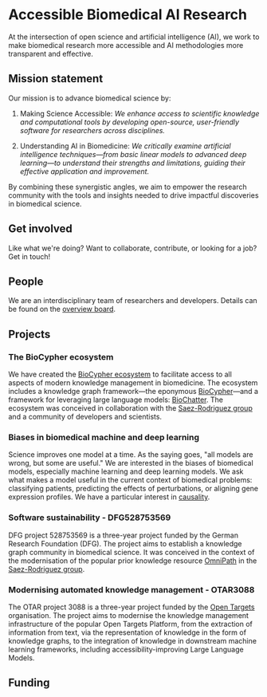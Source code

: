 # Accessible Biomedical AI Research

At the intersection of open science and artificial intelligence (AI), we work to
make biomedical research more accessible and AI methodologies more transparent
and effective.

## Mission statement

Our mission is to advance biomedical science by:

1. Making Science Accessible: *We enhance access to scientific knowledge and
computational tools by developing open-source, user-friendly software for
researchers across disciplines.*

2. Understanding AI in Biomedicine: *We critically examine artificial
intelligence techniques—from basic linear models to advanced deep learning—to
understand their strengths and limitations, guiding their effective application
and improvement.*

By combining these synergistic angles, we aim to empower the research community
with the tools and insights needed to drive impactful discoveries in biomedical
science.

## Get involved

Like what we're doing? Want to collaborate, contribute, or looking for a job?
Get in touch!

## People

We are an interdisciplinary team of researchers and developers. Details can be
found on the [overview board](https://github.com/orgs/slolab/projects/2).

## Projects

### The BioCypher ecosystem

We have created the [BioCypher ecosystem](https://github.com/biocypher) to
facilitate access to all aspects of modern knowledge management in biomedicine.
The ecosystem includes a knowledge graph framework—the eponymous
[BioCypher](https://biocypher.org)—and a framework for leveraging large language
models: [BioChatter](https://biochatter.org). The ecosystem was conceived in
collaboration with the [Saez-Rodriguez group](https://saezlab.org) and a
community of developers and scientists.

### Biases in biomedical machine and deep learning

Science improves one model at a time. As the saying goes, "all models are wrong,
but some are useful." We are interested in the biases of biomedical models,
especially machine learning and deep learning models. We ask what makes a model
useful in the current context of biomedical problems: classifying patients,
predicting the effects of perturbations, or aligning gene expression profiles.
We have a particular interest in
[causality](https://www.embopress.org/doi/full/10.1038/s44320-024-00041-w).

### Software sustainability - DFG528753569

DFG project 528753569 is a three-year project funded by the German Research
Foundation (DFG). The project aims to establish a knowledge graph community in
biomedical science. It was conceived in the context of the modernisation of the
popular prior knowledge resource [OmniPath](https://omnipathdb.org) in the
[Saez-Rodriguez group](https://saezlab.org).

### Modernising automated knowledge management - OTAR3088

The OTAR project 3088 is a three-year project funded by the [Open
Targets](https://opentargets.org) organisation. The project aims to modernise
the knowledge management infrastructure of the popular Open Targets Platform,
from the extraction of information from text, via the representation of
knowledge in the form of knowledge graphs, to the integration of knowledge in
downstream machine learning frameworks, including accessibility-improving Large
Language Models.

## Funding

<!--

**Here are some ideas to get you started:**

👩‍💻 Useful resources - where can the community find your docs? Is there anything else the community should know?
🍿 Fun facts - what does your team eat for breakfast?
🧙 Remember, you can do mighty things with the power of [Markdown](https://docs.github.com/github/writing-on-github/getting-started-with-writing-and-formatting-on-github/basic-writing-and-formatting-syntax)
-->
